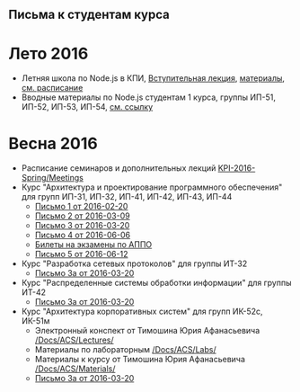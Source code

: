 ## Письма к студентам курса

# Лето 2016
* Летняя школа по Node.js в КПИ, [Вступительная лекция](https://github.com/HowProgrammingWorks/Letters/blob/master/KPI-2016-Summer/Intro.md),
[материалы](https://github.com/HowProgrammingWorks/Letters/blob/master/KPI-2016-Summer/),
[см. расписание](https://github.com/HowProgrammingWorks/Letters/blob/master/KPI-2016-Summer/Meetings.md)
* Вводные материалы по Node.js студентам 1 курса, группы ИП-51, ИП-52, ИП-53, ИП-54,
[см. ссылку](https://github.com/HowProgrammingWorks/Letters/blob/master/KPI-2016-Spring/Intro.md)

# Весна 2016
* Расписание семинаров и дополнительных лекций
[KPI-2016-Spring/Meetings](https://github.com/HowProgrammingWorks/Letters/blob/master/KPI-2016-Spring/Meetings.md)
* Курс "Архитектура и проектирование программного обеспечения"  
для групп ИП-31, ИП-32, ИП-41, ИП-42, ИП-43, ИП-44
  * [Письмо 1 от 2016-02-20](https://github.com/HowProgrammingWorks/Letters/blob/master/KPI-2016-Spring/Letter1.md)
  * [Письмо 2 от 2016-03-09](https://github.com/HowProgrammingWorks/Letters/blob/master/KPI-2016-Spring/Letter2.md)
  * [Письмо 3 от 2016-03-20](https://github.com/HowProgrammingWorks/Letters/blob/master/KPI-2016-Spring/Letter3.md)
  * [Письмо 4 от 2016-06-06](https://github.com/HowProgrammingWorks/Letters/blob/master/KPI-2016-Spring/Letter4.md)
  * [Билеты на экзамены по АППО](https://github.com/HowProgrammingWorks/Letters/tree/master/Docs/SOFTARCH)
  * [Письмо 5 от 2016-06-12](https://github.com/HowProgrammingWorks/Letters/blob/master/KPI-2016-Spring/Letter5.md)
* Курс "Разработка сетевых протоколов" для группы ИТ-32
  * [Письмо 3a от 2016-03-20](https://github.com/HowProgrammingWorks/Letters/blob/master/KPI-2016-Spring/Letter3a.md)
* Курс "Распределенные системы обработки информации" для группы ИТ-42
  * [Письмо 3a от 2016-03-20](https://github.com/HowProgrammingWorks/Letters/blob/master/KPI-2016-Spring/Letter3a.md)
* Курс "Архитектура корпоративных систем" для групп ИК-52с, ИК-51м
  * Электронный конспект от Тимошина Юрия Афанасьевича [/Docs/ACS/Lectures/](https://github.com/HowProgrammingWorks/Letters/blob/master/Docs/ACS/Lectures/)
  * Материалы по лабораторным [/Docs/ACS/Labs/](https://github.com/HowProgrammingWorks/Letters/blob/master/Docs/ACS/Labs)
  * Материалы к курсу от Тимошина Юрия Афанасьевича [/Docs/ACS/Materials/](https://github.com/HowProgrammingWorks/Letters/blob/master/Docs/ACS/Materials/)
  * [Письмо 3a от 2016-03-20](https://github.com/HowProgrammingWorks/Letters/blob/master/KPI-2016-Spring/Letter3a.md)

